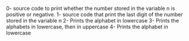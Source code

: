 0- source code to print whether the number stored in the variable n is positive or negative.
1- source code that print the last digit of the number stored in the variable n
2- Prints the alphabet in lowercase
3- Prints the alphabets in lowercase, then in uppercase
4- Prints the alphabet in lowercase
